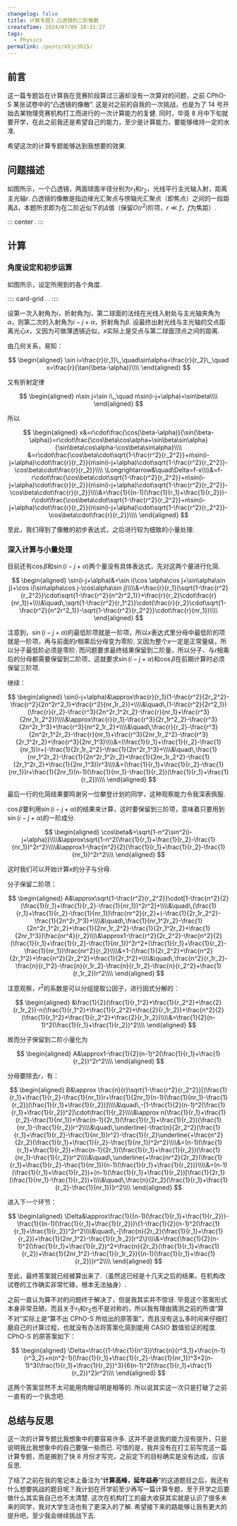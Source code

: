 ```yaml
---
changelog: false
title: 计算专题3 凸透镜的二阶像散
createTime: 2024/07/09 18:31:27
tags:
  - Physics
permalink: /posts/kbjc3h15/
---
```


## 前言

这一篇专题旨在计算我在竞赛阶段算过三遍却没有一次算对的问题，之前 CPhO-S 某张试卷中的“凸透镜的像散”. 这是对之前的自我的一次挑战，也是为了 14 号开始去某物理竞赛机构打工而进行的一次计算能力的复健. 同时，毕竟 8 月中下旬就要开学，在此之前我还是希望自己的能力，至少是计算能力，要能够维持一定的水准.

希望这次的计算专题能够达到我想要的效果.

## 问题描述

如图所示，一个凸透镜，两面球面半径分别为$r_1$和$r_2$，光线平行主光轴入射，距离主光轴$r$. 凸透镜的像散是指边缘光汇聚点与傍轴光汇聚点（即焦点）之间的一段距离$\Delta$，本题所求即为在二阶近似下的$\Delta$值（保留$O(r^2)$阶项，$r\ll f$，$f$为焦距）.

::: center
<img src="https://vip.123pan.cn/1845440081/ymjew503t0n000d6xuk03ny830xg12a2DIYxAIFxDda1DGxPDwUzAa==.png" style="zoom:20%;" />
:::

## 计算

### 角度设定和初步运算

如图所示，设定所用到的各个角度.

:::: card-grid
<img src="https://vip.123pan.cn/1845440081/yk6baz03t0l000d6xujntzniw42i6fr5DIYxAIFxDda1DGxPDwUzAa==.png" style="zoom:20%;" />
<img src="https://vip.123pan.cn/1845440081/ymjew503t0l000d6xujz7kzh5k27b41dDIYxAIFxDda1DGxPDwUzAa==.png" style="zoom:20%;" />
::::

设第一次入射角为$i$，折射角为$j$，第二球面的法线在光线入射处与主光轴夹角为$\alpha$，则第二次的入射角为$i-j+\alpha$，折射角为$\beta$. 设最终出射光线与主光轴的交点距离光心$x$，又因为可做薄透镜近似，$x$实际上是交点与第二球面顶点之间的距离.

由几何关系，易知：

$$
\begin{aligned}
\sin i=\frac{r}{r_1}\,,\quad\sin\alpha=\frac{r}{r_2}\,,\quad x=\frac{r}{\tan(\beta-\alpha)}\\\\
\end{aligned}
$$

又有折射定律

$$
\begin{aligned}
n\sin j=\sin i\,,\quad n\sin(i-j+\alpha)=\sin\beta\\\\
\end{aligned}
$$

所以

$$
\begin{aligned}
x&=r\cdot\frac{\cos(\beta-\alpha)}{\sin(\beta-\alpha)}=r\cdot\frac{\cos\beta\cos\alpha+\sin\beta\sin\alpha}{\sin\beta\cos\alpha-\cos\beta\sin\alpha}\\\\
&=r\cdot\frac{\cos\beta\cdot\sqrt{1-\frac{r^2}{r_2^2}}+n\sin(i-j+\alpha)\cdot\frac{r}{r_2}}{n\sin(i-j+\alpha)\cdot\sqrt{1-\frac{r^2}{r_2^2}}-\cos\beta\cdot\frac{r}{r_2}}\\\\
\Longrightarrow&\quad\Delta=f-x\\\\&=f-r\cdot\frac{\cos\beta\cdot\sqrt{1-\frac{r^2}{r_2^2}}+n\sin(i-j+\alpha)\cdot\frac{r}{r_2}}{n\sin(i-j+\alpha)\cdot\sqrt{1-\frac{r^2}{r_2^2}}-\cos\beta\cdot\frac{r}{r_2}}\\\\&=\frac{1}{(n-1)(\frac{1}{r_1}+\frac{1}{r_2})}-r\cdot\frac{\cos\beta\cdot\sqrt{1-\frac{r^2}{r_2^2}}+n\sin(i-j+\alpha)\cdot\frac{r}{r_2}}{n\sin(i-j+\alpha)\cdot\sqrt{1-\frac{r^2}{r_2^2}}-\cos\beta\cdot\frac{r}{r_2}}\\\\
\end{aligned}
$$

至此，我们得到了像散的初步表达式，之后进行较为细致的小量处理.

### 深入计算与小量处理

目前还有$\cos\beta$和$\sin(i-j+\alpha)$两个量没有具体表达式，先对这两个量进行化简.

$$
\begin{aligned}
\sin(i-j+\alpha)&=\sin i(\cos \alpha\cos j+\sin\alpha\sin j)+\cos i(\sin\alpha\cos j-\cos\alpha\sin j)\\\\&=\frac{r}{r_1}(\sqrt{1-\frac{r^2}{r_2^2}}\cdot\sqrt{1-\frac{r^2}{n^2r^2_1}}+\frac{r}{r_2}\cdot\frac{r}{nr_1})+\\\\&\quad\,\sqrt{1-\frac{r^2}{r_1^2}}\cdot(\frac{r}{r_2}\cdot\sqrt{1-\frac{r^2}{n^2r^2_1}}-\sqrt{1-\frac{r^2}{r_2^2}}\cdot\frac{r}{nr_1})\\\\
\end{aligned}
$$

注意到，$\sin(i-j+\alpha)$的最低阶项就是一阶项，所以$x$表达式里分母中最低阶的项就是一阶项，再与前面的$r$相乘后分母变为零阶. 又因为整个$x$一定是正常量级，所以分子最低阶必须是零阶. 而问题要求最终结果保留到二阶量，所以分子、与$r$相乘后的分母都需要保留到二阶项，这就要求$\sin(i-j+\alpha)$和$\cos\beta$在前期计算时必须保留三阶项.

继续：

$$
\begin{aligned}
\sin(i-j+\alpha)&\approx\frac{r}{r_1}(1-\frac{r^2}{2r_2^2}-\frac{r^2}{2n^2r^2_1}+\frac{r^2}{nr_1r_2})+\\\\&\quad\,(1-\frac{r^2}{2r^2_1})(\frac{r}{r_2}-\frac{r^3}{2n^2r_1^2r_2}-\frac{r}{nr_1}+\frac{r^3}{2nr_1r_2^2})\\\\&\approx\frac{r}{r_1}-\frac{r^3}{2r_1r^2_2}-\frac{r^3}{2n^2r_1^3}+\frac{r^3}{nr^2_1r_2}+\\\\&\quad\,\frac{r}{r_2}-\frac{r^3}{2n^2r_1^2r_2}-\frac{r}{nr_1}+\frac{r^3}{2nr_1r_2^2}-\frac{r^3}{2r_1^2r_2}+\frac{r^3}{2nr_1^3}\\\\&=(\frac{1}{r_1}+\frac{1}{r_2}-\frac{1}{nr_1})r+(-\frac{1}{2r_1r_2^2}-\frac{1}{2n^2r_1^3}+\\\\&\quad\,\frac{1}{nr_1^2r_2}-\frac{1}{2n^2r_1^2r_2}+\frac{1}{2nr_1r_2^2}-\frac{1}{2r_1^2r_2}+\frac{1}{2nr_1^3})r^3\\\\&=(\frac{1}{r_1}+\frac{1}{r_2}-\frac{1}{nr_1})r+\frac{1}{2nr_1}(n-1)(\frac{1}{nr_1}-\frac{1}{r_2})(\frac{1}{r_1}+\frac{1}{r_2})\\\\
\end{aligned}
$$

最后一行的化简结果要鸣谢另一位攀登计划的同学，这种观察能力令我深表佩服.

$\cos\beta$要利用$\sin(i-j+\alpha)$的结果来计算，这时要保留到三阶项，意味着只要用到$\sin(i-j+\alpha)$的一阶成分.

$$
\begin{aligned}
\cos\beta&=\sqrt{1-n^2\sin^2(i-j+\alpha)}\\\\&\approx\sqrt{1-n^2(\frac{1}{r_1}+\frac{1}{r_2}-\frac{1}{nr_1})^2r^2}\\\\&\approx1-\frac{n^2}{2}(\frac{1}{r_1}+\frac{1}{r_2}-\frac{1}{nr_1})^2r^2\\\\
\end{aligned}
$$

这时我们可以开始计算$x$的分子与分母.

分子保留二阶项：

$$
\begin{aligned}
A&\approx\sqrt{1-\frac{r^2}{r_2^2}}\cdot[1-\frac{n^2}{2}(\frac{1}{r_1}+\frac{1}{r_2}-\frac{1}{nr_1})^2r^2]+\\\\&\quad\,(\frac{1}{r_1}+\frac{1}{r_2}-\frac{1}{nr_1})\frac{nr^2}{r_2}+(-\frac{1}{2r_1r_2^2}-\frac{1}{2n^2r_1^3}+\\\\&\quad\,\frac{1}{nr_1^2r_2}-\frac{1}{2n^2r_1^2r_2}+\frac{1}{2nr_1r_2^2}-\frac{1}{2r_1^2r_2}+\frac{1}{2nr_1^3})\frac{nr^4}{r_2}\\\\&\approx1-\frac{r^2}{2r_2^2}-\frac{n^2}{2}(\frac{1}{r_1}+\frac{1}{r_2}-\frac{1}{nr_1})^2r^2+(\frac{1}{r_1}+\frac{1}{r_2}-\frac{1}{nr_1})\frac{nr^2}{r_2}\\\\&=1-(\frac{1}{2r_2^2}+\frac{n^2}{2r_1^2}+\frac{n^2}{2r_2^2}+\frac{1}{2r_1^2}+\\\\&\quad\,\frac{n^2}{r_1r_2}-\frac{n}{r_1^2}-\frac{n}{r_1r_2}-\frac{n}{r_1r_2}-\frac{n}{r_2^2}+\frac{1}{r_1r_2})r^2\\\\
\end{aligned}
$$

注意观察，$r^2$的系数是可以分组提取公因子，进行因式分解的：

$$
\begin{aligned}
&\frac{1}{2}(\frac{1}{r_1^2}+\frac{1}{r_2^2}+\frac{2}{r_1r_2})-n(\frac{1}{r_1^2}+\frac{1}{r_2^2}+\frac{2}{r_1r_2})+\frac{n^2}{2}(\frac{1}{r_1^2}+\frac{1}{r_2^2}+\frac{2}{r_1r_2})\\\\&=\frac{1}{2}(n-1)^2(\frac{1}{r_1}+\frac{1}{r_2})^2\\\\
\end{aligned}
$$

故而分子保留到二阶小量化为

$$
\begin{aligned}
A&\approx1-\frac{1}{2}(n-1)^2(\frac{1}{r_1}+\frac{1}{r_2})^2r^2\\\\
\end{aligned}
$$

分母要除去$r$，有：

$$
\begin{aligned}
B&\approx \frac{n}{r}\sqrt{1-\frac{r^2}{r_2^2}}[(\frac{1}{r_1}+\frac{1}{r_2}-\frac{1}{nr_1})r+\frac{1}{2nr_1}(n-1)(\frac{1}{nr_1}-\frac{1}{r_2})(\frac{1}{r_1}+\frac{1}{r_2})]\\\\&\quad\,-[1-\frac{1}{2}(n-1)^2(\frac{1}{r_1}+\frac{1}{r_2})^2]\cdot\frac{1}{r_2}\\\\&\approx n(\frac{1}{r_1}+\frac{1}{r_2}-\frac{1}{nr_1})+\frac{n-1}{2r_1}(\frac{1}{r_1}+\frac{1}{r_2})(\frac{1}{nr_1}-\frac{1}{r_2})r^2\\\\&\quad\,\underline{-\frac{n}{2r_2^2}(\frac{1}{r_1}+\frac{1}{r_2}-\frac{1}{nr_1})r^2}-\frac{1}{r_2}\underline{+\frac{n^2}{2r_2}(\frac{1}{r_1}+\frac{1}{r_2}-\frac{1}{nr_1})^2r^2}\\\\&=(n-1)(\frac{1}{r_1}+\frac{1}{r_2})+\frac{n-1}{2r_1}(\frac{1}{r_1}+\frac{1}{r_2})(\frac{1}{nr_1}-\frac{1}{r_2})r^2\\\\&\quad\,\underline{+\frac{nr^2}{2r_2}(\frac{1}{r_1}+\frac{1}{r_2}-\frac{1}{nr_1})(n-1)(\frac{1}{r_1}+\frac{1}{r_2})}\\\\&=(n-1)(\frac{1}{r_1}+\frac{1}{r_2})+(n-1)(\frac{1}{r_1}+\frac{1}{r_2})[\frac{1}{2r_1}(\frac{1}{nr_1}-\frac{1}{r_2})+\\\\&\quad\,\frac{n}{2r_2}(\frac{1}{r_1}+\frac{1}{r_2}-\frac{1}{nr_1})]r^2\\\\
\end{aligned}
$$

进入下一个环节：

$$
\begin{aligned}
\Delta&\approx\frac{1}{(n-1)(\frac{1}{r_1}+\frac{1}{r_2})}-\frac{1}{(n-1)(\frac{1}{r_1}+\frac{1}{r_2})}\{1-\frac{1}{2}(n-1)^2(\frac{1}{r_1}+\frac{1}{r_2})^2r^2\\\\&\quad\,-[\frac{n}{2r_2}(\frac{1}{r_1}+\frac{1}{r_2})+\frac{1}{2nr_1^2}-\frac{1}{r_1r_2}]r^2\}\\\\&=\frac{\frac{1}{2}(n-1)^2(\frac{1}{r_1}+\frac{1}{r_2})^2+\frac{n}{2r_2}(\frac{1}{r_1}+\frac{1}{r_2})+\frac{1}{2nr_1^2}-\frac{1}{r_1r_2}}{(n-1)(\frac{1}{r_1}+\frac{1}{r_2})}r^2\\\\
\end{aligned}
$$

至此，最终答案就已经被算出来了.（虽然这已经是十几天之后的结果，在机构改试卷的工作确实非常忙碌，根本无法抽身）.

之前一直认为算不对的问题终于解决了，但是我其实并不惊讶. 毕竟这个答案形式本身非常丑陋，而且关于$r_1$和$r_2$也不是对称的，所以我有理由猜测之前的所谓“算不对”实际上是“算不出 CPhO-S 所给出的原答案”，而且没有这么多时间来仔细打磨自己的计算过程，也就没有办法将答案化简到能用 CASIO 数值验证的程度. CPhO-S 的原答案如下：

$$
\begin{aligned}
\Delta=\frac{(1-\frac{1}{n^3})\frac{n}{r^3_1}+\frac{n-1}{r^3_2}+n(n^2-1)(\frac{1}{r_1}+\frac{1}{r_2}-\frac{1}{nr_1})^3+2(n-1)^3(\frac{1}{r_1}+\frac{1}{r_2})^3}{6(n-1)^2(\frac{1}{r_1}+\frac{1}{r_2})^2}r^2\\\\
\end{aligned}
$$

这两个答案显然不太可能用肉眼证明是相等的. 所以说其实这一次只是打破了之前一直有的一个执念吧.

## 总结与反思

这一次的计算专题比我想象中的要容易许多. 这并不是说我的能力没有提升，只是说明我比我想象中的自己要强一些而已. 可惜的是，我并没有在打工前写完这一篇计算专题，而是搁到了快 8 月份才写完，之前定下的目标确实是没有达成，应该反思.

了结了之前在我的笔记本上备注为“**计算高峰，延年益寿**”的这道题目之后，我还有什么想要挑战的题目呢？我计划在开学前至少再写一篇计算专题，至于开学之后要做什么其实我自己也不太清楚. 这次在机构打工的最大收获其实就是认识了很多未来的同学，我对大学生活也有了更深入的了解. 希望接下来的路能够让我有更大的提升吧，至少我会继续挑战下去.
